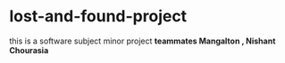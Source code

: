 # lost-and-found-project
this is a software subject minor project
<b> teammates Mangalton , Nishant Chourasia
